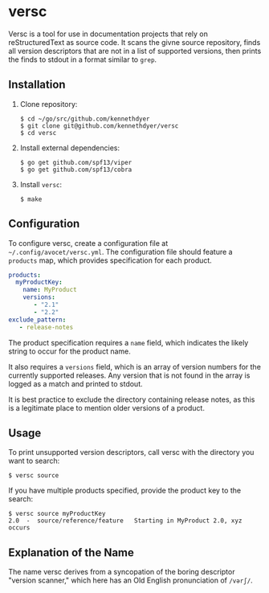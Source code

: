 # versc

Versc is a tool for use in documentation projects that rely on reStructuredText as source code.
It scans the givne source repository, finds all version descriptors that are not in a list 
of supported versions, then prints the finds to stdout in a format similar to `grep`.

## Installation

1. Clone repository:
   ```
   $ cd ~/go/src/github.com/kennethdyer 
   $ git clone git@github.com/kennethdyer/versc
   $ cd versc
   ```
   
2. Install external dependencies:
   ```
   $ go get github.com/spf13/viper
   $ go get github.com/spf13/cobra
   ```
   
4. Install `versc`:

   ```
   $ make
   ```

## Configuration

To configure versc, create a configuration file at `~/.config/avocet/versc.yml`.  The configuration file
should feature a `products` map, which provides specification for each product.    

```yml
products:
  myProductKey:
    name: MyProduct
    versions:
       - "2.1"
       - "2.2"
exclude_pattern:
   - release-notes
```
 
The product specification requires a `name` field, which indicates the likely string to occur 
for the product name.  

It also requires a `versions` field, which is an array of version numbers for the currently supported releases.  Any version that is not found in the array is logged as a match and printed to stdout.

It is best practice to exclude the directory containing release notes, as this is a legitimate place
to mention older versions of a product.

## Usage

To print unsupported version descriptors, call versc with the directory you want to search:

```
$ versc source
```
 
If you have multiple products specified, provide the product key to the search:

```
$ versc source myProductKey
2.0  -  source/reference/feature   Starting in MyProduct 2.0, xyz occurs
```

## Explanation of the Name

The name versc derives from a syncopation of the boring descriptor "version scanner,"
which here has an Old English pronunciation of `/vərʃ/`.


